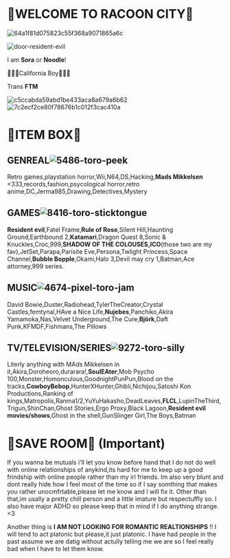 # 🧬WELCOME TO RACOON CITY🧬
![64a1f81d075823c55f368a9071865a6c](https://github.com/WhoSora/WhoSora/assets/156549100/a1d584bb-bd67-4dfb-8d56-46d0a0755d3a)

![door-resident-evil](https://github.com/WhoSora/WhoSora/assets/156549100/e475924e-1f0e-4fde-8f02-4e3a544d586c)



I am **Sora** or **Noodle**!

🐻🧸🤎California Boy🤎🧸🐻

Trans **FTM**


![c5ccabda59abd1be433aca8a679a6b62](https://github.com/WhoSora/WhoSora/assets/156549100/c68e26d6-ef8d-48fc-9427-be715e8e8155)![7c2ecf2ce80f78676b1c012f3cac410a](https://github.com/WhoSora/WhoSora/assets/156549100/c86b8f14-06fe-4cef-a390-547ccc4f1275)


# 🧬ITEM BOX🧬 

## **GENREAL**![5486-toro-peek](https://github.com/WhoSora/WhoSora/assets/156549100/8c5e05bf-17a1-4c61-a622-a8a4cf213533)


Retro games,playstation horror,Wii,N64,DS,Hacking,**Mads Mikkelsen** <333,records,fashion,psycological horror,retro anime,DC,Jerma985,Drawing,Detectives,Mystery

## **GAMES**![8416-toro-sticktongue](https://github.com/WhoSora/WhoSora/assets/156549100/d7f91efb-2cdc-40f2-a8f9-28b51ba272e9)


**Resident evil**,Fatel Frame,**Rule of Rose**,Silent Hill,Haunting Ground,Earthbound 2,**Katamari**,Dragon Quest 8,Sonic & Knuckles,Croc,999,**SHADOW OF THE COLOUSES,ICO**(those two are my fav),JetSet,Parapa,Parisite Eve,Persona,Twlight Princess,Space Channel,**Bubble Bopple**,Okami,Halo 3,Devil may cry 1,Batman,Ace attorney,999 series.

## **MUSIC**![4674-pixel-toro-jam](https://github.com/WhoSora/WhoSora/assets/156549100/f6c9d9f0-58ef-4620-8629-2cb60ddf1ed1)

David Bowie,Duster,Radiohead,TylerTheCreator,Crystal Castles,femtynal,HAve a Nice Life,**Nujebes**,Panchiko,Akira Yamamoka,Nas,Velvet Underground,The Cure,**Björk**,Daft Punk,KFMDF,Fishmans,The Pillows

## **TV/TELEVISION/SERIES**![9272-toro-silly](https://github.com/WhoSora/WhoSora/assets/156549100/21cf568e-866e-4994-9e9d-dab5e75f2d4b)

Literly anything with MAds Mikkelsen in it,Akira,Doroheoro,durarara!,**SoulEAter**,Mob Psycho 100,Monster,Homonculous,GoodnightPunPun,Blood on the tracks,**CowboyBebop**,HunterXHunter,Ghibli,Nichijou,Satoshi Kon Productions,Ranking of kings,Matropolis,Ranma1/2,YuYuHakasho,DeadLeaves,**FLCL**,LupinTheThird,Trigun,ShinChan,Ghost Stories,Ergo Proxy,Black Lagoon,**Resident evil movies/shows**,Ghost in the shell,GunSlinger Girl,The Boys,Batman


# 🧬SAVE ROOM🧬 (Important)

If you wanna be mutuals i'll let you know before hand that I do not do well with online relationships of anykind,its hard for me to keep up a good frindship with online people rather than my irl friends. Im also very blunt and dont really hide how I feel most of the time so if I say somthing that makes you rather unocmfrtable,please let me know and I will fix it. Other than that,im usally a pretty chill person and a little imature but respectuffly so. I also have major ADHD so please keep that in mind if I do anything strange. <3

Another thing is **I AM NOT LOOKING FOR ROMANTIC REALTIONSHIPS** !! I will tend to act platonic but please,it just platonic. I have had people in the past assume we are datig without actully telling me we are so I feel really bad when I have to let them know.




